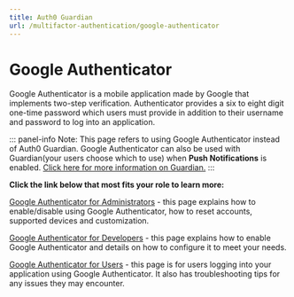 ```yaml
---
title: Auth0 Guardian
url: /multifactor-authentication/google-authenticator
---
```


# Google Authenticator

Google Authenticator is a mobile application made by Google that implements two-step verification.  Authenticator provides a six to eight digit one-time password which users must provide in addition to their username and password to log into an application.

::: panel-info Note:
This page refers to using Google Authenticator instead of Auth0 Guardian. Google Authenticator can also be used with Guardian(your users choose which to use) when **Push Notifications** is enabled. [Click here for more information on Guardian.](/multifactor-authentication/guardian)
:::

**Click the link below that most fits your role to learn more:**

[Google Authenticator for Administrators](/multifactor-authentication/google-auth/admin-guide) - this page explains how to enable/disable using Google Authenticator, how to reset accounts, supported devices and customization. 

[Google Authenticator for Developers](/multifactor-authentication/google-auth/dev-guide) - this page explains how to enable Google Authenticator and details on how to configure it to meet your needs.

[Google Authenticator for Users](/multifactor-authentication/google-auth/user-guide) - this page is for users logging into your application using Google Authenticator. It also has troubleshooting tips for any issues they may encounter.

